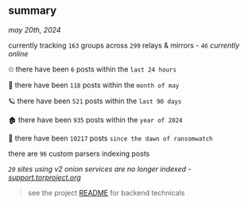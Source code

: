 
## summary
_may 20th, 2024_

currently tracking `163` groups across `299` relays & mirrors - _`46` currently online_

⏲ there have been `6` posts within the `last 24 hours`

🦈 there have been `118` posts within the `month of may`

🪐 there have been `521` posts within the `last 90 days`

🏚 there have been `935` posts within the `year of 2024`

🦕 there have been `10217` posts `since the dawn of ransomwatch`

there are `96` custom parsers indexing posts

_`20` sites using v2 onion services are no longer indexed - [support.torproject.org](https://support.torproject.org/onionservices/v2-deprecation/)_

> see the project [README](https://github.com/joshhighet/ransomwatch#ransomwatch--) for backend technicals
